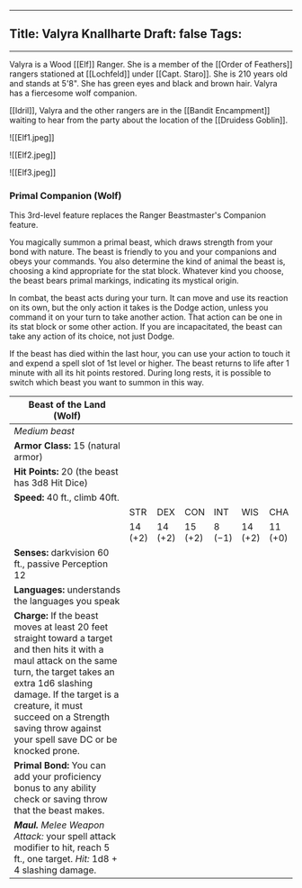 
---
Title: Valyra Knallharte
Draft: false
Tags:
  - 
---
Valyra is a Wood [[Elf]] Ranger. She is a member of the [[Order of Feathers]] rangers stationed at [[Lochfeld]] under [[Capt. Staro]]. She is 210 years old and stands at 5'8". She has green eyes and black and brown hair. Valyra has a fiercesome wolf companion. 

[[Idril]], Valyra and the other rangers are in the [[Bandit Encampment]] waiting to hear from the party about the location of the [[Druidess Goblin]]. 

![[Elf1.jpeg]]

![[Elf2.jpeg]]

![[Elf3.jpeg]]

### Primal Companion (Wolf)

This 3rd-level feature replaces the Ranger Beastmaster's Companion feature.

You magically summon a primal beast, which draws strength from your bond with nature. The beast is friendly to you and your companions and obeys your commands. You also determine the kind of animal the beast is, choosing a kind appropriate for the stat block. Whatever kind you choose, the beast bears primal markings, indicating its mystical origin.

In combat, the beast acts during your turn. It can move and use its reaction on its own, but the only action it takes is the Dodge action, unless you command it on your turn to take another action. That action can be one in its stat block or some other action. If you are incapacitated, the beast can take any action of its choice, not just Dodge.

If the beast has died within the last hour, you can use your action to touch it and expend a spell slot of 1st level or higher. The beast returns to life after 1 minute with all its hit points restored. During long rests, it is possible to switch which beast you want to summon in this way.

| Beast of the Land (Wolf)                                                                                                                                                                                                                                                                              |         |         |         |        |         |         |
| ----------------------------------------------------------------------------------------------------------------------------------------------------------------------------------------------------------------------------------------------------------------------------------------------------- | ------- | ------- | ------- | ------ | ------- | ------- |
| _Medium beast_                                                                                                                                                                                                                                                                                        |         |         |         |        |         |         |
| **Armor Class:** 15 (natural armor)                                                                                                                                                                                                                                                                   |         |         |         |        |         |         |
| **Hit Points:** 20 (the beast has 3d8 Hit Dice)                                                                                                                                                                                                                                                       |         |         |         |        |         |         |
| **Speed:** 40 ft., climb 40ft.                                                                                                                                                                                                                                                                        |         |         |         |        |         |         |
|                                                                                                                                                                                                                                                                                                       | STR     | DEX     | CON     | INT    | WIS     | CHA     |
|                                                                                                                                                                                                                                                                                                       | 14 (+2) | 14 (+2) | 15 (+2) | 8 (−1) | 14 (+2) | 11 (+0) |
| **Senses:** darkvision 60 ft., passive Perception 12                                                                                                                                                                                                                                                  |         |         |         |        |         |         |
| **Languages:** understands the languages you speak                                                                                                                                                                                                                                                    |         |         |         |        |         |         |
| **Charge:** If the beast moves at least 20 feet straight toward a target and then hits it with a maul attack on the same turn, the target takes an extra 1d6 slashing damage. If the target is a creature, it must succeed on a Strength saving throw against your spell save DC or be knocked prone. |         |         |         |        |         |         |
| **Primal Bond:** You can add your proficiency bonus to any ability check or saving throw that the beast makes.                                                                                                                                                                                        |         |         |         |        |         |         |
| **_Maul._** _Melee Weapon Attack:_ your spell attack modifier to hit, reach 5 ft., one target. _Hit:_ 1d8 + 4 slashing damage.                                                                                                                                                                        |         |         |         |        |         |         |
